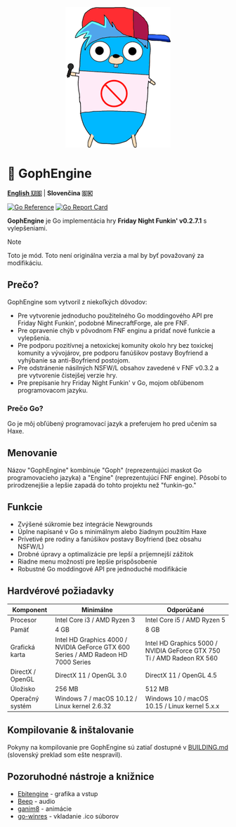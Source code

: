 <p align="center">
    <img src="https://github.com/MatusOllah/gophengine/blob/main/bf-gopher_240x320.png" alt="GophEngine logo">
</p>

# 🎤 GophEngine

**[English 🇺🇸](https://github.com/MatusOllah/gophengine/blob/main/README.md)** | **Slovenčina 🇸🇰**

[![Go Reference](https://pkg.go.dev/badge/github.com/MatusOllah/gophengine.svg)](https://pkg.go.dev/github.com/MatusOllah/gophengine) [![Go Report Card](https://goreportcard.com/badge/github.com/MatusOllah/gophengine)](https://goreportcard.com/report/github.com/MatusOllah/gophengine)

**GophEngine** je Go implementácia hry **Friday Night Funkin' v0.2.7.1** s vylepšeniami.

> [!NOTE]
> Toto je mód. Toto není originálna verzia a mal by byť považovaný za modifikáciu.

## Prečo?

GophEngine som vytvoril z niekoľkých dôvodov:

* Pre vytvorenie jednoducho použitelného Go moddingového API pre Friday Night Funkin', podobné MinecraftForge, ale pre FNF.
* Pre opravenie chýb v pôvodnom FNF enginu a pridať nové funkcie a vylepšenia.
* Pre podporu pozitívnej a netoxickej komunity okolo hry bez toxickej komunity a vývojárov, pre podporu fanúšikov postavy Boyfriend a vyhýbanie sa anti-Boyfriend postojom.
* Pre odstránenie násilných NSFW/L obsahov zavedené v FNF v0.3.2 a pre vytvorenie čistejšej verzie hry.
* Pre prepísanie hry Friday Night Funkin' v Go, mojom obľúbenom programovacom jazyku.

### Prečo Go?

Go je môj obľúbený programovací jazyk a preferujem ho pred učením sa Haxe.

## Menovanie

Názov "GophEngine" kombinuje "Goph" (reprezentujúci maskot Go programovacieho jazyka) a "Engine" (reprezentujúci FNF engine).
Pôsobí to prirodzenejšie a lepšie zapadá do tohto projektu než "funkin-go."

## Funkcie

* Zvýšené súkromie bez integrácie Newgrounds
* Úplne napísané v Go s minimálnym alebo žiadnym použitím Haxe
* Prívetivé pre rodiny a fanúšikov postavy Boyfriend (bez obsahu NSFW/L)
* Drobné úpravy a optimalizácie pre lepší a príjemnejší zážitok
* Riadne menu možností pre lepšie prispôsobenie
* Robustné Go moddingové API pre jednoduché modifikácie

## Hardvérové požiadavky

| Komponent        | Minimálne                                                                          | Odporúčané                                                             |
|------------------|------------------------------------------------------------------------------------|------------------------------------------------------------------------|
| Procesor         | Intel Core i3 / AMD Ryzen 3                                                        | Intel Core i5 / AMD Ryzen 5                                            |
| Pamäť            | 4 GB                                                                               | 8 GB                                                                   |
| Grafická karta   | Intel HD Graphics 4000 / NVIDIA GeForce GTX 600 Series / AMD Radeon HD 7000 Series | Intel HD Graphics 5000 / NVIDIA GeForce GTX 750 Ti / AMD Radeon RX 560 |
| DirectX / OpenGL | DirectX 11 / OpenGL 3.0                                                            | DirectX 11 / OpenGL 4.5                                                |
| Úložisko         | 256 MB                                                                             | 512 MB                                                                 |
| Operačný systém  | Windows 7 / macOS 10.12 / Linux kernel 2.6.32                                      | Windows 10 / macOS 10.15 / Linux kernel 5.x.x                          |

## Kompilovanie & inštalovanie

Pokyny na kompilovanie pre GophEngine sú zatiaľ dostupné v [BUILDING.md](https://github.com/MatusOllah/gophengine/blob/main/BUILDING.md) (slovenský preklad som ešte nespravil).

## Pozoruhodné nástroje a knižnice

* [Ebitengine](https://github.com/hajimehoshi/ebiten) - grafika a vstup
* [Beep](https://github.com/gopxl/beep) - audio
* [ganim8](https://github.com/yohamta/ganim8) - animácie
* [go-winres](https://github.com/tc-hib/go-winres) - vkladanie .ico súborov
